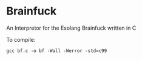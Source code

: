 # Brainfuck
An Interpretor for the Esolang Brainfuck written in C

To compile:
```
gcc bf.c -o bf -Wall -Werror -std=c99
```
